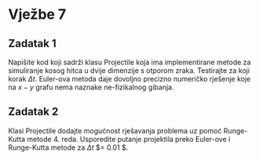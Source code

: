 # Vježbe 7


## Zadatak 1
Napišite kod koji sadrži klasu Projectile koja ima implementirane metode za simuliranje kosog hitca u dvije dimenzije s otporom zraka. Testirajte za koji korak $\Delta t$. Euler-ova metoda daje dovoljno precizno numeričko rješenje koje na $x − y$ grafu nema naznake ne-fizikalnog gibanja.


## Zadatak 2
Klasi Projectile dodajte mogućnost rješavanja problema uz pomoć Runge-Kutta metode 4. reda. Usporedite putanje projektila preko Euler-ove i Runge-Kutta metode za $\Delta t$ $= 0.01 $.